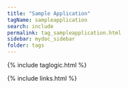 ```yaml
---
title: "Sample Application"
tagName: sampleapplication
search: include
permalink: tag_sampleapplication.html
sidebar: mydoc_sidebar
folder: tags
---
```

{% include taglogic.html %}

{% include links.html %}